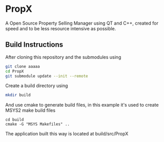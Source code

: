 # PropX

A Open Source Property Selling Manager using QT and C++, created for speed and to be less resource intensive as possible.

## Build Instructions
After cloning this repository and the submodules using
```bash
git clone aaaaa
cd PropX
git submodule update --init --remote
```

Create a build directory using
```bash
mkdir build
```

And use cmake to generate build files, in this example it's used to create MSYS2 make build files
```base
cd build
cmake -G "MSYS Makefiles" ..
```

The application built this way is located at build/src/PropX